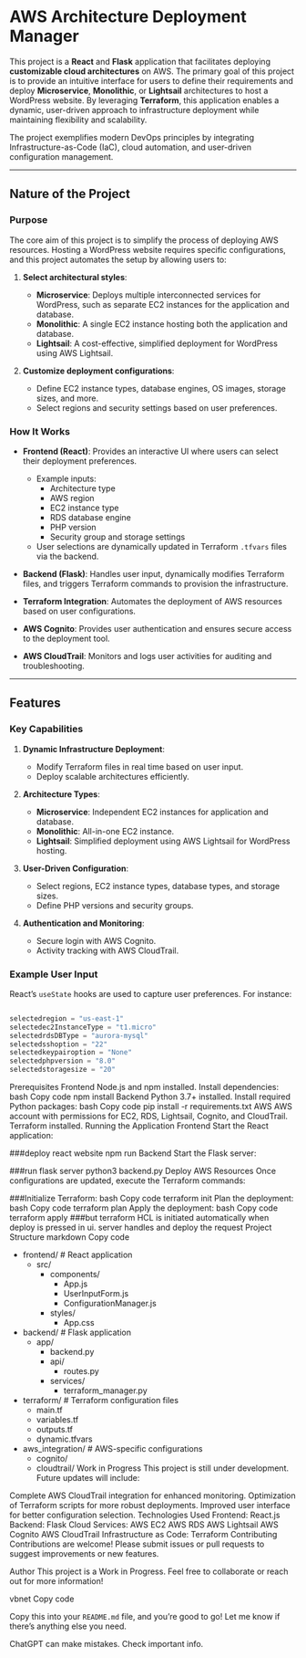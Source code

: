 # AWS Architecture Deployment Manager

This project is a **React** and **Flask** application that facilitates deploying **customizable cloud architectures** on AWS. The primary goal of this project is to provide an intuitive interface for users to define their requirements and deploy **Microservice**, **Monolithic**, or **Lightsail** architectures to host a WordPress website. By leveraging **Terraform**, this application enables a dynamic, user-driven approach to infrastructure deployment while maintaining flexibility and scalability.

The project exemplifies modern DevOps principles by integrating Infrastructure-as-Code (IaC), cloud automation, and user-driven configuration management.

---

## Nature of the Project

### Purpose
The core aim of this project is to simplify the process of deploying AWS resources. Hosting a WordPress website requires specific configurations, and this project automates the setup by allowing users to:

1. **Select architectural styles**:
   - **Microservice**: Deploys multiple interconnected services for WordPress, such as separate EC2 instances for the application and database.
   - **Monolithic**: A single EC2 instance hosting both the application and database.
   - **Lightsail**: A cost-effective, simplified deployment for WordPress using AWS Lightsail.

2. **Customize deployment configurations**:
   - Define EC2 instance types, database engines, OS images, storage sizes, and more.
   - Select regions and security settings based on user preferences.

### How It Works
- **Frontend (React)**: Provides an interactive UI where users can select their deployment preferences.
  - Example inputs:
    - Architecture type
    - AWS region
    - EC2 instance type
    - RDS database engine
    - PHP version
    - Security group and storage settings
  - User selections are dynamically updated in Terraform `.tfvars` files via the backend.

- **Backend (Flask)**: Handles user input, dynamically modifies Terraform files, and triggers Terraform commands to provision the infrastructure.

- **Terraform Integration**: Automates the deployment of AWS resources based on user configurations.

- **AWS Cognito**: Provides user authentication and ensures secure access to the deployment tool.

- **AWS CloudTrail**: Monitors and logs user activities for auditing and troubleshooting.

---

## Features

### Key Capabilities
1. **Dynamic Infrastructure Deployment**:
   - Modify Terraform files in real time based on user input.
   - Deploy scalable architectures efficiently.

2. **Architecture Types**:
   - **Microservice**: Independent EC2 instances for application and database.
   - **Monolithic**: All-in-one EC2 instance.
   - **Lightsail**: Simplified deployment using AWS Lightsail for WordPress hosting.

3. **User-Driven Configuration**:
   - Select regions, EC2 instance types, database types, and storage sizes.
   - Define PHP versions and security groups.

4. **Authentication and Monitoring**:
   - Secure login with AWS Cognito.
   - Activity tracking with AWS CloudTrail.

### Example User Input
React’s `useState` hooks are used to capture user preferences. For instance:
```javascript

selectedregion = "us-east-1"
selectedec2InstanceType = "t1.micro"
selectedrdsDBType = "aurora-mysql"
selectedsshoption = "22"
selectedkeypairoption = "None"
selectedphpversion = "8.0"
selectedstoragesize = "20"
```
Prerequisites
Frontend
Node.js and npm installed.
Install dependencies:
bash
Copy code
npm install
Backend
Python 3.7+ installed.
Install required Python packages:
bash
Copy code
pip install -r requirements.txt
AWS
AWS account with permissions for EC2, RDS, Lightsail, Cognito, and CloudTrail.
Terraform installed.
Running the Application
Frontend
Start the React application:

###deploy react website
npm run
Backend
Start the Flask server:

###run flask server
python3 backend.py
Deploy AWS Resources
Once configurations are updated, execute the Terraform commands:

###Initialize Terraform:
bash
Copy code
terraform init
Plan the deployment:
bash
Copy code
terraform plan
Apply the deployment:
bash
Copy code
terraform apply
###but terraform HCL is initiated automatically when deploy is pressed in ui. server handles and deploy the request
Project Structure
markdown
Copy code
- frontend/                  # React application
  - src/
    - components/
      - App.js
      - UserInputForm.js
      - ConfigurationManager.js
    - styles/
      - App.css
- backend/                   # Flask application
  - app/
    - backend.py
    - api/
      - routes.py
    - services/
      - terraform_manager.py
- terraform/                 # Terraform configuration files
  - main.tf
  - variables.tf
  - outputs.tf
  - dynamic.tfvars
- aws_integration/           # AWS-specific configurations
  - cognito/
  - cloudtrail/
Work in Progress
This project is still under development. Future updates will include:

Complete AWS CloudTrail integration for enhanced monitoring.
Optimization of Terraform scripts for more robust deployments.
Improved user interface for better configuration selection.
Technologies Used
Frontend: React.js
Backend: Flask
Cloud Services:
AWS EC2
AWS RDS
AWS Lightsail
AWS Cognito
AWS CloudTrail
Infrastructure as Code: Terraform
Contributing
Contributions are welcome! Please submit issues or pull requests to suggest improvements or new features.

Author
This project is a Work in Progress. Feel free to collaborate or reach out for more information!

vbnet
Copy code

Copy this into your `README.md` file, and you’re good to go! Let me know if there’s anything else you need.










ChatGPT can make mistakes. Check important info.
